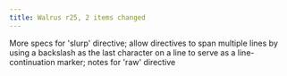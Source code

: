 ```yaml
---
title: Walrus r25, 2 items changed
---
```


More specs for 'slurp' directive; allow directives to span multiple lines by using a backslash as the last character on a line to serve as a line-continuation marker; notes for 'raw' directive
